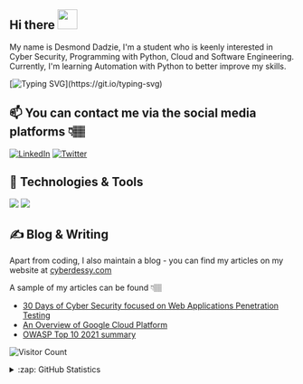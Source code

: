 ## Hi there <img src="https://raw.githubusercontent.com/MartinHeinz/MartinHeinz/master/wave.gif" width="35px">

My name is Desmond Dadzie, I'm a student who is keenly interested in Cyber Security, Programming with Python, Cloud and Software Engineering. Currently, I'm learning Automation with Python to better improve my skills. 



[![Typing SVG](https://readme-typing-svg.herokuapp.com?color=tokyonight&size=40&center=true&vCenter=true&width=1000&lines=I'm+Desmond+Dadzie;+Popularly+known+as+Cyber+Dessy;A+Microsoft+Learn+Student+Ambassador;A+Google+Crowdsource+Influencer;Upcoming+Progressive+Web+Application+Developer;Jr.+Penetration+Tester+in+the+making.)](https://git.io/typing-svg)



## 📫 You can contact me via the social media platforms 👇🏽 

 [![LinkedIn](https://img.shields.io/badge/--linkedin?label=LinkedIn&logo=LinkedIn&style=social)](https://www.linkedin.com/in/desmond-dadzie-0080b5181/)
 [![Twitter](https://img.shields.io/badge/--linkedin?label=Twitter&logo=Twitter&style=social)](https://twitter.com/NharnahQwami)
 
 

## 🔧 Technologies & Tools
![](https://img.shields.io/badge/OS-Linux-informational?style=flat&logo=linux&logoColor=white&color=2bbc8a)
![](https://img.shields.io/badge/Code-Python-informational?style=flat&logo=python&logoColor=white&color=2bbc8a)



## ✍ Blog & Writing
Apart from coding, I also maintain a blog - you can find my articles on my website at [cyberdessy.com](cyberdessy.com)

A sample of my articles can be found 👇🏽
- [30 Days of Cyber Security focused on Web Applications Penetration Testing](https://cyberdessy.com/category/30-days-of-cyber-security/)
- [An Overview of Google Cloud Platform](https://cyberdessy.com/beginners-guide-to-all-you-need-to-know-about-the-google-cloud-platform/)
- [OWASP Top 10 2021 summary](https://cyberdessy.com/owasp-top-10-for-2021-a-summary-of-all-vulnerabilities/)


 ![Visitor Count](https://profile-counter.glitch.me/NharnahQwami/count.svg)
 
<details close>
<summary>:zap: GitHub Statistics</summary>
  <img src="https://github-readme-stats.vercel.app/api?username=NharnahQwami&show_icons=true&theme=nord" width="400px">
</details>

